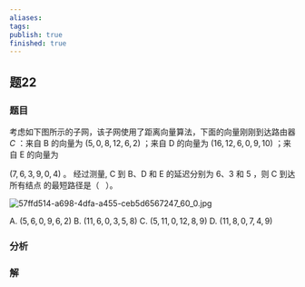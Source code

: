 ```yaml
---
aliases: 
tags: 
publish: true
finished: true
---
```

## 题22
### 题目
考虑如下图所示的子网，该子网使用了距离向量算法，下面的向量刚刚到达路由器 $C$ ：来自 B 的向量为 $\left( {5,0,8,{12},6,2}\right)$ ；来自 D 的向量为 $\left( {{16},{12},6,0,9,{10}}\right)$ ；来自 E 的向量为

$\left( {7,6,3,9,0,4}\right)$ 。 经过测量, C 到 B、D 和 E 的延迟分别为 6、3 和 5 ，则 C 到达所有结点 的最短路径是（ $\;$ ）。

![57ffd514-a698-4dfa-a455-ceb5d6567247_60_0.jpg](https://img.hwenyi.live/202406021136376.webp)

A. $\left( {5,6,0,9,6,2}\right)$ B. $\left( {{11},6,0,3,5,8}\right)$ C. $\left( {5,{11},0,{12},8,9}\right)$ D. $\left( {{11},8,0,7,4,9}\right)$
### 分析

### 解
